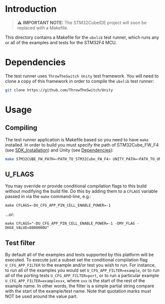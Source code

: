 # Introduction
> ⚠️ **IMPORTANT NOTE:** The STM32CubeIDE project will soon be replaced with a Makefile.

This directory contains a Makefile for the `ubxlib` test runner, which runs any or all of the examples and tests for the STM32F4 MCU.

# Dependencies
The test runner uses `ThrowTheSwitch Unity` test framework. You will need to clone a copy of this framework in order to compile the `ubxlib` test runner:

```sh
git clone https://github.com/ThrowTheSwitch/Unity
```

# Usage

## Compiling
The test runner application is Makefile based so you need to have `make` installed. In order to build you must specify the path of STM32Cube_FW_F4 (see [SDK_Installation](../README.md#SDK_Installation)) and Unity (see [Dependencies](./README.md#Dependencies])):
```sh
make STM32CUBE_FW_PATH=<PATH_TO_STM32Cube_FW_F4> UNITY_PATH=<PATH_TO_UNITY>
```

## U_FLAGS
You may override or provide conditional compilation flags to this build without modifying the build file.  Do this by adding them to a `CFLAGS` variable passed in via the `make` command-line, e.g.:

`make CFLAGS=-DU_CFG_APP_PIN_CELL_ENABLE_POWER=-1`

...or:

`make CFLAGS="-DU_CFG_APP_PIN_CELL_ENABLE_POWER=-1 -DMY_FLAG -DHSE_VALUE=8000000U"`

## Test filter
By default all of the examples and tests supported by this platform will be executed.  To execute just a subset set the conditional compilation flag `U_CFG_APP_FILTER` to the example and/or test you wish to run.  For instance, to run all of the examples you would set `U_CFG_APP_FILTER=example`, or to run all of the porting tests `U_CFG_APP_FILTER=port`, or to run a particular example `U_CFG_APP_FILTER=examplexxx`, where `xxx` is the start of the rest of the example name.  In other words, the filter is a simple partial string compare with the start of the example/test name.  Note that quotation marks must NOT be used around the value part.

